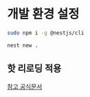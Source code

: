 # 개발 환경 설정

```bash
sudo npm i -g @nestjs/cli
```

```bash
nest new .
```

## 핫 리로딩 적용

[참고 공식문서](https://docs.nestjs.com/recipes/hot-reload)
